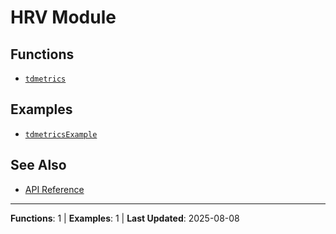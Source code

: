 # HRV Module

## Functions

- [`tdmetrics`](tdmetrics.md)

## Examples

- [`tdmetricsExample`](../../../examples/hrv/tdmetricsExample.m)

## See Also

- [API Reference](../README.md)

---

**Functions**: 1 | **Examples**: 1 | **Last Updated**: 2025-08-08
